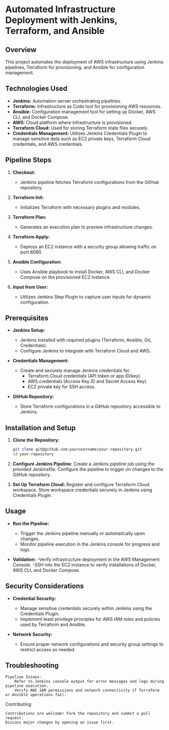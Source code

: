# Automated Infrastructure Deployment with Jenkins, Terraform, and Ansible

## Overview

This project automates the deployment of AWS infrastructure using Jenkins pipelines, Terraform for provisioning, and Ansible for configuration management.

## Technologies Used

- **Jenkins:** Automation server orchestrating pipelines.
- **Terraform:** Infrastructure as Code tool for provisioning AWS resources.
- **Ansible:** Configuration management tool for setting up Docker, AWS CLI, and Docker Compose.
- **AWS:** Cloud platform where infrastructure is provisioned.
- **Terraform Cloud:** Used for storing Terraform state files securely.
- **Credentials Management:** Utilizes Jenkins Credentials Plugin to manage sensitive data such as EC2 private keys, Terraform Cloud credentials, and AWS credentials.

## Pipeline Steps

1. **Checkout:**
   - Jenkins pipeline fetches Terraform configurations from the GitHub repository.

2. **Terraform Init:**
   - Initializes Terraform with necessary plugins and modules.

3. **Terraform Plan:**
   - Generates an execution plan to preview infrastructure changes.

4. **Terraform Apply:**
   - Deploys an EC2 instance with a security group allowing traffic on port 8080.

5. **Ansible Configuration:**
   - Uses Ansible playbook to install Docker, AWS CLI, and Docker Compose on the provisioned EC2 instance.

6. **Input from User:**
   - Utilizes Jenkins Step Plugin to capture user inputs for dynamic configuration.

## Prerequisites

- **Jenkins Setup:**
  - Jenkins installed with required plugins (Terraform, Ansible, Git, Credentials).
  - Configure Jenkins to integrate with Terraform Cloud and AWS.

- **Credentials Management:**
  - Create and securely manage Jenkins credentials for:
    - Terraform Cloud credentials (API token or app ID/key).
    - AWS credentials (Access Key ID and Secret Access Key).
    - EC2 private key for SSH access.

- **GitHub Repository:**
  - Store Terraform configurations in a GitHub repository accessible to Jenkins.

## Installation and Setup

1. **Clone the Repository:**
   ```bash
   git clone git@github.com:yourusername/your-repository.git
   cd your-repository

2. **Configure Jenkins Pipeline:**
    Create a Jenkins pipeline job using the provided Jenkinsfile.
    Configure the pipeline to trigger on changes to the GitHub repository.

3. **Set Up Terraform Cloud:**
   Register and configure Terraform Cloud workspace.
   Store workspace credentials securely in Jenkins using Credentials Plugin.

## Usage

   - **Run the Pipeline:**
       - Trigger the Jenkins pipeline manually or automatically upon changes.
       - Monitor pipeline execution in the Jenkins console for progress and logs.

  -  **Validation:**
        -Verify infrastructure deployment in the AWS Management Console.
        -SSH into the EC2 instance to verify installations of Docker, AWS CLI, and Docker Compose.

## Security Considerations

   - **Credential Security:**
      - Manage sensitive credentials securely within Jenkins using the Credentials Plugin.
      - Implement least privilege principles for AWS IAM roles and policies used by Terraform and Ansible.

   - **Network Security:**
      - Ensure proper network configurations and security group settings to restrict access as needed.

## Troubleshooting

    Pipeline Issues:
        Refer to Jenkins console output for error messages and logs during pipeline execution.
        Verify AWS IAM permissions and network connectivity if Terraform or Ansible operations fail.

Contributing

    Contributions are welcome! Fork the repository and submit a pull request.
    Discuss major changes by opening an issue first.
